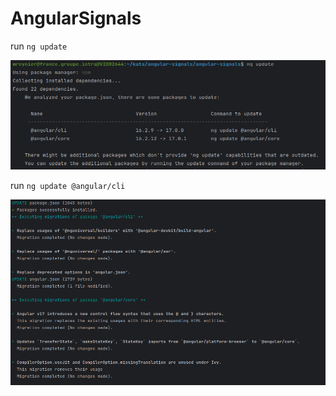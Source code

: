 # AngularSignals

run `ng update` 

![img_1.png](img_1.png)

run `ng update @angular/cli`

![img.png](img.png)
